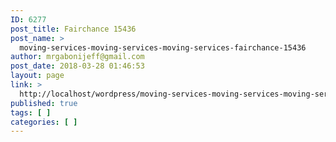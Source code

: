 ```yaml
---
ID: 6277
post_title: Fairchance 15436
post_name: >
  moving-services-moving-services-moving-services-fairchance-15436
author: mrgabonijeff@gmail.com
post_date: 2018-03-28 01:46:53
layout: page
link: >
  http://localhost/wordpress/moving-services-moving-services-moving-services-fairchance-15436/
published: true
tags: [ ]
categories: [ ]
---
```

